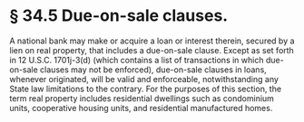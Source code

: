 # § 34.5   Due-on-sale clauses.

A national bank may make or acquire a loan or interest therein, secured by a lien on real property, that includes a due-on-sale clause. Except as set forth in 12 U.S.C. 1701j-3(d) (which contains a list of transactions in which due-on-sale clauses may not be enforced), due-on-sale clauses in loans, whenever originated, will be valid and enforceable, notwithstanding any State law limitations to the contrary. For the purposes of this section, the term real property includes residential dwellings such as condominium units, cooperative housing units, and residential manufactured homes. 




